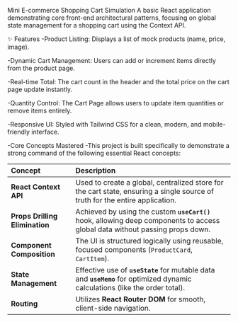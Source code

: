 Mini E-commerce Shopping Cart Simulation
A basic React application demonstrating core front-end architectural patterns, focusing on global state management for a shopping cart using the Context API.

✨ Features
-Product Listing: Displays a list of mock products (name, price, image).

-Dynamic Cart Management: Users can add or increment items directly from the product page.

-Real-time Total: The cart count in the header and the total price on the cart page update instantly.

-Quantity Control: The Cart Page allows users to update item quantities or remove items entirely.

-Responsive UI: Styled with Tailwind CSS for a clean, modern, and mobile-friendly interface.


-Core Concepts Mastered
-This project is built specifically to demonstrate a strong command of the following essential React concepts:


| Concept | Description |
| :--- | :--- |
| **React Context API** | Used to create a global, centralized store for the cart state, ensuring a single source of truth for the entire application. |
| **Props Drilling Elimination** | Achieved by using the custom **`useCart()`** hook, allowing deep components to access global data without passing props down. |
| **Component Composition** | The UI is structured logically using reusable, focused components (`ProductCard`, `CartItem`). |
| **State Management** | Effective use of **`useState`** for mutable data and **`useMemo`** for optimized dynamic calculations (like the order total). |
| **Routing** | Utilizes **React Router DOM** for smooth, client-side navigation. |
